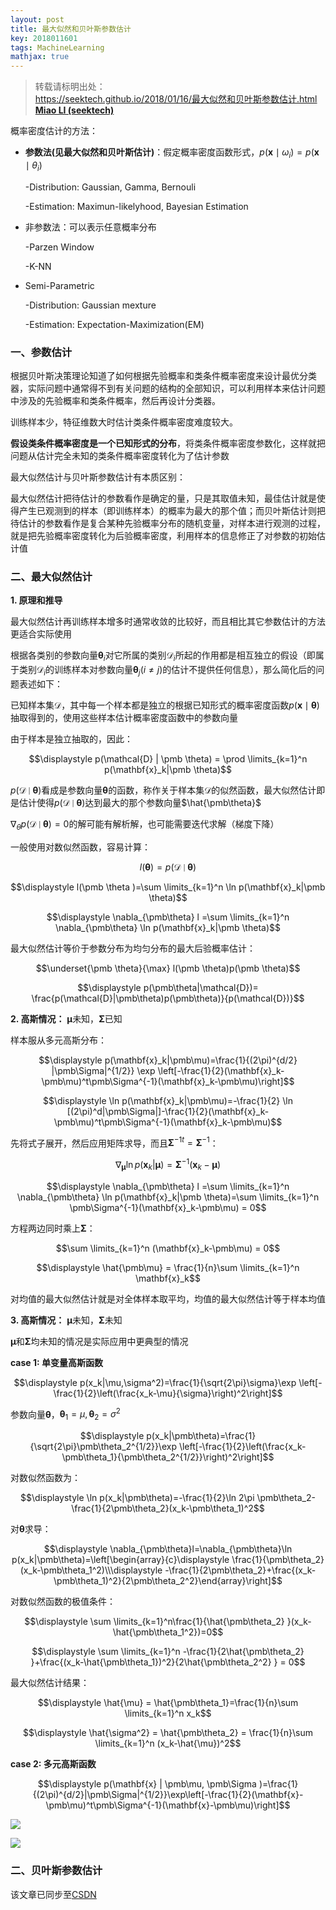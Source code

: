 ```yaml
---
layout: post
title: 最大似然和贝叶斯参数估计
key: 2018011601
tags: MachineLearning
mathjax: true
---
```


>转载请标明出处：  
>https://seektech.github.io/2018/01/16/最大似然和贝叶斯参数估计.html [**Miao LI (seektech)**](https://seektech.github.io/2018/01/16/最大似然和贝叶斯参数估计.html)

概率密度估计的方法：

- **参数法(见最大似然和贝叶斯估计)**：假定概率密度函数形式，$p(\mathbf{x} \mid \omega_i) = p(\mathbf{x} \mid \theta_i)$

  -Distribution: Gaussian, Gamma, Bernouli

  -Estimation: Maximun-likelyhood, Bayesian Estimation

- 非参数法：可以表示任意概率分布

  -Parzen Window

  -K-NN

- Semi-Parametric

  -Distribution: Gaussian mexture

  -Estimation: Expectation-Maximization(EM)

### [](#header-1)一、参数估计

根据贝叶斯决策理论知道了如何根据先验概率和类条件概率密度来设计最优分类器，实际问题中通常得不到有关问题的结构的全部知识，可以利用样本来估计问题中涉及的先验概率和类条件概率，然后再设计分类器。

训练样本少，特征维数大时估计类条件概率密度难度较大。

**假设类条件概率密度是一个已知形式的分布**，将类条件概率密度参数化，这样就把问题从估计完全未知的类条件概率密度转化为了估计参数

最大似然估计与贝叶斯参数估计有本质区别：

最大似然估计把待估计的参数看作是确定的量，只是其取值未知，最佳估计就是使得产生已观测到的样本（即训练样本）的概率为最大的那个值；而贝叶斯估计则把待估计的参数看作是复合某种先验概率分布的随机变量，对样本进行观测的过程，就是把先验概率密度转化为后验概率密度，利用样本的信息修正了对参数的初始估计值

### [](#header-2)二、最大似然估计

**1. 原理和推导**

最大似然估计再训练样本增多时通常收敛的比较好，而且相比其它参数估计的方法更适合实际使用

根据各类别的参数向量$\pmb \theta_i$对它所属的类别$\mathcal{D}_i$所起的作用都是相互独立的假设（即属于类别$\mathcal{D}_i$的训练样本对参数向量$\pmb \theta_j(i \neq j)$的估计不提供任何信息），那么简化后的问题表述如下：

已知样本集$\mathcal{D}$，其中每一个样本都是独立的根据已知形式的概率密度函数$p(\mathbf{x} \mid \pmb \theta)$抽取得到的，使用这些样本估计概率密度函数中的参数向量

由于样本是独立抽取的，因此：

$$\displaystyle p(\mathcal{D} | \pmb \theta) = \prod \limits_{k=1}^n p(\mathbf{x}_k|\pmb \theta)$$

$p(\mathcal{D} \mid \pmb \theta)$看成是参数向量$\pmb \theta$的函数，称作关于样本集$\mathcal{D}$的似然函数，最大似然估计即是估计使得$p(\mathcal{D} \mid \pmb \theta)$达到最大的那个参数向量$\hat{\pmb\theta}$

$\nabla_\theta p(\mathcal{D} \mid \pmb \theta)=0$的解可能有解析解，也可能需要迭代求解（梯度下降）

一般使用对数似然函数，容易计算：

$$l(\pmb \theta) = p(\mathcal{D} \mid \pmb \theta)$$

$$\displaystyle l(\pmb \theta )=\sum \limits_{k=1}^n \ln p(\mathbf{x}_k|\pmb \theta)$$

$$\displaystyle \nabla_{\pmb\theta} l =\sum \limits_{k=1}^n \nabla_{\pmb\theta} \ln p(\mathbf{x}_k|\pmb \theta)$$

最大似然估计等价于参数分布为均匀分布的最大后验概率估计：

$$\underset{\pmb \theta}{\max} l(\pmb \theta)p(\pmb \theta)$$

$$\displaystyle p(\pmb\theta|\mathcal{D})= \frac{p(\mathcal{D}|\pmb\theta)p(\pmb\theta)}{p(\mathcal{D})}$$

**2. 高斯情况：** $\pmb \mu$未知，$\pmb \Sigma$已知

样本服从多元高斯分布：

$$\displaystyle p(\mathbf{x}_k|\pmb\mu)=\frac{1}{(2\pi)^{d/2} |\pmb\Sigma|^{1/2}} \exp \left[-\frac{1}{2}(\mathbf{x}_k-\pmb\mu)^t\pmb\Sigma^{-1}(\mathbf{x}_k-\pmb\mu)\right]$$

$$\displaystyle \ln p(\mathbf{x}_k|\pmb\mu)=-\frac{1}{2} \ln [(2\pi)^d|\pmb\Sigma|]-\frac{1}{2}(\mathbf{x}_k-\pmb\mu)^t\pmb\Sigma^{-1}(\mathbf{x}_k-\pmb\mu)$$

先将式子展开，然后应用矩阵求导，而且${\pmb\Sigma^{-1}}^t = \pmb\Sigma^{-1}$：

$$\displaystyle \nabla_{\pmb\mu} \ln p(\mathbf{x}_k|\pmb\mu) =  \pmb\Sigma^{-1}(\mathbf{x}_k-\pmb\mu)$$

$$\displaystyle \nabla_{\pmb\theta} l =\sum \limits_{k=1}^n \nabla_{\pmb\theta} \ln p(\mathbf{x}_k|\pmb \theta)=\sum \limits_{k=1}^n \pmb\Sigma^{-1}(\mathbf{x}_k-\pmb\mu) = 0$$

方程两边同时乘上$\pmb\Sigma$：

$$\sum \limits_{k=1}^n (\mathbf{x}_k-\pmb\mu) = 0$$

$$\displaystyle \hat{\pmb\mu} = \frac{1}{n}\sum \limits_{k=1}^n \mathbf{x}_k$$

对均值的最大似然估计就是对全体样本取平均，均值的最大似然估计等于样本均值

**3. 高斯情况：** $\pmb \mu$未知，$\pmb \Sigma$未知

$\pmb \mu$和$\pmb \Sigma$均未知的情况是实际应用中更典型的情况

**case 1: 单变量高斯函数**

$$\displaystyle p(x_k|\mu,\sigma^2)=\frac{1}{\sqrt{2\pi}\sigma}\exp \left[-\frac{1}{2}\left(\frac{x_k-\mu}{\sigma}\right)^2\right]$$

参数向量$\pmb\theta$，$\pmb\theta_1=\mu, \pmb\theta_2=\sigma^2$

$$\displaystyle p(x_k|\pmb\theta)=\frac{1}{\sqrt{2\pi}\pmb\theta_2^{1/2}}\exp \left[-\frac{1}{2}\left(\frac{x_k-\pmb\theta_1}{\pmb\theta_2^{1/2}}\right)^2\right]$$

对数似然函数为：

$$\displaystyle \ln p(x_k|\pmb\theta)=-\frac{1}{2}\ln 2\pi \pmb\theta_2-\frac{1}{2\pmb\theta_2}(x_k-\pmb\theta_1)^2$$

对$\pmb\theta$求导：

$$\displaystyle \nabla_{\pmb\theta}l=\nabla_{\pmb\theta}\ln p(x_k|\pmb\theta)=\left[\begin{array}{c}\displaystyle \frac{1}{\pmb\theta_2}(x_k-\pmb\theta_1^2)\\\displaystyle -\frac{1}{2\pmb\theta_2}+\frac{(x_k-\pmb\theta_1)^2}{2\pmb\theta_2^2}\end{array}\right]$$

对数似然函数的极值条件：

$$\displaystyle \sum \limits_{k=1}^n\frac{1}{\hat{\pmb\theta_2} }(x_k-\hat{\pmb\theta_1^2})=0$$

$$\displaystyle \sum \limits_{k=1}^n -\frac{1}{2\hat{\pmb\theta_2} }+\frac{(x_k-\hat{\pmb\theta_1})^2}{2\hat{\pmb\theta_2^2} } = 0$$

最大似然估计结果：

$$\displaystyle \hat{\mu} = \hat{\pmb\theta_1}=\frac{1}{n}\sum \limits_{k=1}^n x_k$$

$$\displaystyle \hat{\sigma^2} = \hat{\pmb\theta_2} = \frac{1}{n}\sum \limits_{k=1}^n (x_k-\hat{\mu})^2$$

**case 2: 多元高斯函数**

$$\displaystyle p(\mathbf{x} | \pmb\mu, \pmb\Sigma )=\frac{1}{(2\pi)^{d/2}|\pmb\Sigma|^{1/2}}\exp\left[-\frac{1}{2}(\mathbf{x}-\pmb\mu)^t\pmb\Sigma^{-1}(\mathbf{x}-\pmb\mu)\right]$$

![](https://ws3.sinaimg.cn/large/006tNc79ly1fnrir8ohrfj31120jcad4.jpg)

![](https://ws4.sinaimg.cn/large/006tNc79ly1fnriri5m4cj311613w0z4.jpg)

### [](#header-3)二、贝叶斯参数估计

该文章已同步至[CSDN](http://blog.csdn.net/u013413471/article/)  
